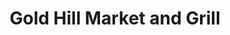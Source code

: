 ---
title: "Gold Hill Market and Grill"
url: /gold-hill/gold-hill-market-and-grill/
shop: Lebensmittel
---